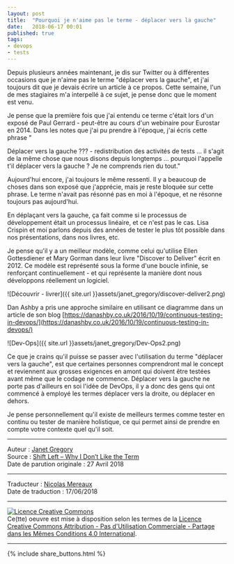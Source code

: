 ```yaml
---
layout: post
title:  "Pourquoi je n'aime pas le terme - déplacer vers la gauche"
date:   2018-06-17 00:01
published: true
tags:
- devops
- tests
---
```


Depuis plusieurs années maintenant, je dis sur Twitter ou à différentes occasions que je n'aime pas le terme "déplacer vers la gauche", et j'ai toujours dit que je devais écrire un article à ce propos. Cette semaine, l'un de mes stagiaires m'a interpellé à ce sujet, je pense donc que le moment est venu.

Je pense que la première fois que j'ai entendu ce terme c'était lors d'un exposé de Paul Gerrard - peut-être au cours d'un webinaire pour Eurostar en 2014. Dans les notes que j'ai pu prendre à l'époque, j'ai écris cette phrase "

Déplacer vers la gauche ??? - redistribution des activités de tests … il s'agit de la même chose que nous disons depuis longtemps … pourquoi l'appelle t'il déplacer vers la gauche ? Je ne comprends rien du tout."

Aujourd'hui encore, j'ai toujours le même ressenti. Il y a beaucoup de choses dans son exposé que j'apprécie, mais je reste bloquée sur cette phrase. Le terme n'avait pas résonné pas en moi à l'époque, et ne résonne toujours pas aujourd'hui.

En déplaçant vers la gauche, ça fait comme si le processus de développement était un processus linéaire, et ce n'est pas le cas. Lisa Crispin et moi parlons depuis des années de tester le plus tôt possible dans nos présentations, dans nos livres, etc.

Je pense qu'il y a un meilleur modèle, comme celui qu'utilise Ellen Gottesdiener et Mary Gorman dans leur livre "Discover to Deliver" écrit en 2012. Ce modèle est représenté sous la forme d'une boucle infinie, se renforçant continuellement - et qui représente la manière dont nous développons réellement un logiciel.

![Découvrir - livrer]({{ site.url }}assets/janet_gregory/discover-deliver2.png)


Dan Ashby a pris une approche similaire en utilisant ce diagramme dans un article de son blog [https://danashby.co.uk/2016/10/19/continuous-testing-in-devops/](https://danashby.co.uk/2016/10/19/continuous-testing-in-devops/)

![Dev-Ops]({{ site.url }}assets/janet_gregory/Dev-Ops2.png)

Ce que je crains qu'il puisse se passer avec l'utilisation du terme "déplacer vers la gauche", est que certaines personnes comprendront mal le concept et reviennent aux grosses exigences en amont qui doivent être testées avant même que le codage ne commence. Déplacer vers la gauche ne porte pas d'ailleurs en soi l'idée de DevOps, il y a donc des gens qui ont commencé à employé les termes déplacer vers la droite, ou déplacer en dehors.

Je pense personnellement qu'il existe de meilleurs termes comme tester en continu ou tester de manière holistique, ce qui permet ainsi de prendre en compte votre contexte quel qu'il soit.

---
Auteur : [Janet Gregory](https://janetgregory.ca/about/)  
Source : [Shift Left – Why I Don’t Like the Term ](https://janetgregory.ca/shift-left-why-i-dont-like-the-term/)  
Date de parution originale : 27 Avril 2018  

---
Traducteur : [Nicolas Mereaux](http://www.les-traducteurs-agiles.org/traducteurs/)  
Date de traduction : 17/06/2018  

---

<a rel="license" href="http://creativecommons.org/licenses/by-nc-sa/4.0/"><img alt="Licence Creative Commons" style="border-width:0" src="http://i.creativecommons.org/l/by-nc-sa/4.0/88x31.png" /></a><br />Ce(tte) oeuvre est mise à disposition selon les termes de la <a rel="license" href="http://creativecommons.org/licenses/by-nc-sa/4.0/">Licence Creative Commons Attribution - Pas d'Utilisation Commerciale - Partage dans les Mêmes Conditions 4.0 International</a>.

---

{% include share_buttons.html %}
